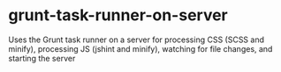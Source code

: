 # grunt-task-runner-on-server
Uses the Grunt task runner on a server for processing CSS (SCSS and minify), processing JS (jshint and minify), watching for file changes, and starting the server
